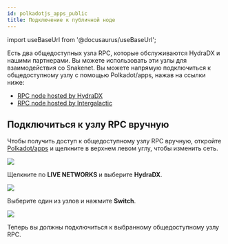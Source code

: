 ```yaml
---
id: polkadotjs_apps_public 
title: Подключение к публичной ноде
---
```


import useBaseUrl from '@docusaurus/useBaseUrl';

Есть два общедоступных узла RPC, которые обслуживаются HydraDX и нашими партнерами. Вы можете использовать эти узлы для взаимодействия со Snakenet. Вы можете напрямую подключиться к общедоступному узлу с помощью Polkadot/apps, нажав на ссылки ниже:

* [RPC node hosted by HydraDX](https://polkadot.js.org/apps/?rpc=wss%3A%2F%2Frpc-01.snakenet.hydradx.io#/explorer)
* [RPC node hosted by Intergalactic](https://polkadot.js.org/apps/?rpc=wss%3A%2F%2Frpc-02.snakenet.hydradx.io#/explorer)


## Подключиться к узлу RPC вручную

Чтобы получить доступ к общедоступному узлу RPC вручную, откройте [Polkadot/apps](https://polkadot.js.org/apps/) и щелкните в верхнем левом углу, чтобы изменить сеть.

<div style={{textAlign: 'center'}}>
  <img src={useBaseUrl('/polkadotjs-apps/PolkadotJS-APPS-1.png')} />
</div>

Щелкните по **LIVE NETWORKS** и выберите **HydraDX**.

<div style={{textAlign: 'center'}}>
  <img src={useBaseUrl('/polkadotjs-apps/public-1.png')} />
</div>

Выберите один из узлов и нажмите **Switch**.

<div style={{textAlign: 'center'}}>
  <img src={useBaseUrl('/polkadotjs-apps/public-2.png')} />
</div>

Теперь вы должны подключиться к выбранному общедоступному узлу RPC.
